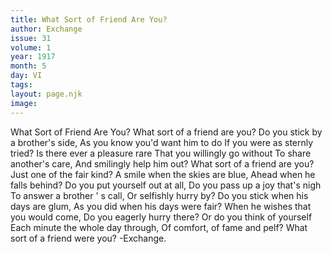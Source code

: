 ```yaml
---
title: What Sort of Friend Are You?
author: Exchange
issue: 31
volume: 1
year: 1917
month: 5
day: VI
tags:
layout: page.njk
image:
---
```

What Sort of Friend Are You?   What sort of a friend are you?   Do you stick by a brother's side,   As you know you'd want him to do If you were as sternly tried?   Is there ever a pleasure rare That you willingly go without   To share another's care,   And smilingly help him out?   What sort of a friend are you? Just one of the fair kind?   A smile when the skies are blue, Ahead when he falls behind?   Do you put yourself out at all,   Do you pass up a joy that's nigh   To answer a brother ' s call, Or selfishly hurry by?   Do you stick when his days are glum, As you did when his days were fair?   When he wishes that you would come, Do you eagerly hurry there?   Or do you think of yourself   Each minute the whole day through,   Of comfort, of fame and pelf? What sort of a friend were you?    -Exchange.   

